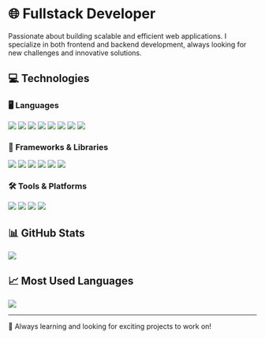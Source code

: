 # 🌐 Fullstack Developer  

Passionate about building scalable and efficient web applications. I specialize in both frontend and backend development, always looking for new challenges and innovative solutions.  

## 💻 Technologies  

### 🖥️ Languages  
<p align="left">
  <img src="https://img.shields.io/badge/-JavaScript-black?style=flat-square&logo=javascript&logoColor=F7DF1E" />
  <img src="https://img.shields.io/badge/-TypeScript-black?style=flat-square&logo=typescript&logoColor=007ACC" />
  <img src="https://img.shields.io/badge/-Python-black?style=flat-square&logo=python&logoColor=3776AB" />
  <img src="https://img.shields.io/badge/-C++-black?style=flat-square&logo=c%2B%2B&logoColor=00599C" />
  <img src="https://img.shields.io/badge/-Java-black?style=flat-square&logo=java&logoColor=007396" />
  <img src="https://img.shields.io/badge/-PHP-black?style=flat-square&logo=php&logoColor=777BB4" />
  <img src="https://img.shields.io/badge/-HTML-black?style=flat-square&logo=html5&logoColor=E34F26" />
  <img src="https://img.shields.io/badge/-CSS-black?style=flat-square&logo=css3&logoColor=1572B6" />
</p>

### 🚀 Frameworks & Libraries  
<p align="left">
  <img src="https://img.shields.io/badge/-React-black?style=flat-square&logo=react&logoColor=61DAFB" />
  <img src="https://img.shields.io/badge/-Next.js-black?style=flat-square&logo=next.js&logoColor=FFFFFF" />
  <img src="https://img.shields.io/badge/-Astro-black?style=flat-square&logo=astro&logoColor=FFFFFF" />
  <img src="https://img.shields.io/badge/-Node.js-black?style=flat-square&logo=node.js&logoColor=6CC24A" />
  <img src="https://img.shields.io/badge/-Express-black?style=flat-square&logo=express&logoColor=FFFFFF" />
  <img src="https://img.shields.io/badge/-TailwindCSS-black?style=flat-square&logo=tailwind-css&logoColor=38B2AC" />
</p>

### 🛠️ Tools & Platforms  
<p align="left">
  <img src="https://img.shields.io/badge/-Git-black?style=flat-square&logo=git&logoColor=F05032" />
  <img src="https://img.shields.io/badge/-Figma-black?style=flat-square&logo=figma&logoColor=F24E1E" />
  <img src="https://img.shields.io/badge/-VS%20Code-black?style=flat-square&logo=visual-studio-code&logoColor=007ACC" />
  <img src="https://img.shields.io/badge/-VS%20Code-black?style=flat-square&logo=expo&logoColor=007ACC" />
</p>

## 📊 GitHub Stats  
<p align="left">
  <img src="https://github-readme-stats.vercel.app/api?username=GudinoJoaquin&show_icons=true&hide_title=true&hide=prs&count_private=true&theme=radical" />
</p>

## 📈 Most Used Languages  
<p align="left">
  <img src="https://github-readme-stats.vercel.app/api/top-langs/?username=GudinoJoaquin&layout=compact&theme=radical" />
</p>

---

🚀 Always learning and looking for exciting projects to work on!
